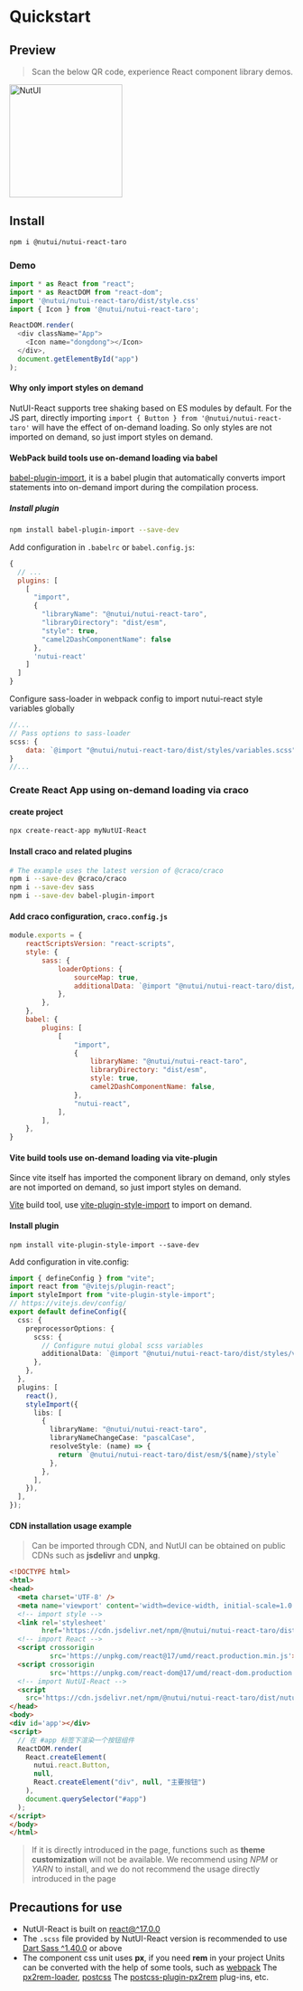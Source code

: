 # Quickstart

## Preview

> Scan the below QR code, experience React component library demos.

<img src="https://img12.360buyimg.com/imagetools/jfs/t1/202336/18/18586/7437/61b832ccE0b13d53d/18605da7232a5a0e.png" width="200" alt="NutUI">

## Install

```bash
npm i @nutui/nutui-react-taro
```

### Demo

```javascript
import * as React from "react";
import * as ReactDOM from "react-dom";
import '@nutui/nutui-react-taro/dist/style.css'
import { Icon } from '@nutui/nutui-react-taro';

ReactDOM.render(
  <div className="App">
    <Icon name="dongdong"></Icon>
  </div>,
  document.getElementById("app")
);

```

#### Why only import styles on demand

NutUI-React supports tree shaking based on ES modules by default. For the JS part, directly importing `import { Button } from '@nutui/nutui-react-taro'` will have the effect of on-demand loading. So only styles are not imported on demand, so just import styles on demand.

#### WebPack build tools use on-demand loading via babel

[babel-plugin-import](https://github.com/ant-design/babel-plugin-import), it is a babel plugin that automatically converts import statements into on-demand import during the compilation process.

##### Install plugin
``` bash
npm install babel-plugin-import --save-dev
```
Add configuration in `.babelrc` or `babel.config.js`:

``` javascript
{
  // ...
  plugins: [
    [
      "import",
      {
        "libraryName": "@nutui/nutui-react-taro",
        "libraryDirectory": "dist/esm",
        "style": true,
        "camel2DashComponentName": false
      },
      'nutui-react'
    ]
  ]
}
```
Configure sass-loader in webpack config to import nutui-react style variables globally
```javascript
//...
// Pass options to sass-loader
scss: {
    data: `@import "@nutui/nutui-react-taro/dist/styles/variables.scss";`,
}
//...
```

### Create React App using on-demand loading via craco

#### create project

```bash
npx create-react-app myNutUI-React
````

#### Install craco and related plugins

```bash
# The example uses the latest version of @craco/craco
npm i --save-dev @craco/craco
npm i --save-dev sass
npm i --save-dev babel-plugin-import
```

#### Add craco configuration, `craco.config.js`

```js
module.exports = {
    reactScriptsVersion: "react-scripts",
    style: {
        sass: {
            loaderOptions: {
                sourceMap: true,
                additionalData: `@import "@nutui/nutui-react-taro/dist/styles/variables.scss";` /* Any sass-loader configuration options: https://github.com/webpack-contrib/sass-loader. */,
            },
        },
    },
    babel: {
        plugins: [
            [
                "import",
                {
                    libraryName: "@nutui/nutui-react-taro",
                    libraryDirectory: "dist/esm",
                    style: true,
                    camel2DashComponentName: false,
                },
                "nutui-react",
            ],
        ],
    },
}

```

#### Vite build tools use on-demand loading via vite-plugin

Since vite itself has imported the component library on demand, only styles are not imported on demand, so just import styles on demand.

[Vite](https://vitejs.dev/) build tool, use [vite-plugin-style-import](https://github.com/anncwb/vite-plugin-style-import) to import on demand.

#### Install plugin

`npm install vite-plugin-style-import --save-dev`

Add configuration in vite.config:

```typescript
import { defineConfig } from "vite";
import react from "@vitejs/plugin-react";
import styleImport from "vite-plugin-style-import";
// https://vitejs.dev/config/
export default defineConfig({
  css: {
    preprocessorOptions: {
      scss: {
        // Configure nutui global scss variables
        additionalData: `@import "@nutui/nutui-react-taro/dist/styles/variables.scss";`,
      },
    },
  },
  plugins: [
    react(),
    styleImport({
      libs: [
        {
          libraryName: "@nutui/nutui-react-taro",
          libraryNameChangeCase: "pascalCase",
          resolveStyle: (name) => {
            return `@nutui/nutui-react-taro/dist/esm/${name}/style`
          },
        },
      ],
    }),
  ],
});

```


#### CDN installation usage example

> Can be imported through CDN, and NutUI can be obtained on public CDNs such as **jsdelivr** and **unpkg**.

```html
<!DOCTYPE html>
<html>
<head>
  <meta charset='UTF-8' />
  <meta name='viewport' content='width=device-width, initial-scale=1.0' />
  <!-- import style -->
  <link rel='stylesheet'
        href='https://cdn.jsdelivr.net/npm/@nutui/nutui-react-taro/dist/style.css' />
  <!-- import React -->
  <script crossorigin
          src='https://unpkg.com/react@17/umd/react.production.min.js'></script>
  <script crossorigin
          src='https://unpkg.com/react-dom@17/umd/react-dom.production.min.js'></script>
  <!-- import NutUI-React -->
  <script
    src='https://cdn.jsdelivr.net/npm/@nutui/nutui-react-taro/dist/nutui.react.umd.js'></script>
</head>
<body>
<div id='app'></div>
<script>
  // 在 #app 标签下渲染一个按钮组件
  ReactDOM.render(
    React.createElement(
      nutui.react.Button,
      null,
      React.createElement("div", null, "主要按钮")
    ),
    document.querySelector("#app")
  );
</script>
</body>
</html>
```

> If it is directly introduced in the page, functions such as **theme customization** will not be available. We recommend using *NPM* or *YARN* to install, and we do not recommend the usage directly introduced in the page

## Precautions for use
- NutUI-React is built on [react@^17.0.0](https://www.npmjs.com/package/react)
- The `.scss` file provided by NutUI-React version is recommended to use [Dart Sass ^1.40.0](https://www.npmjs.com/package/sass) or above
- The component css unit uses **px**, if you need **rem** in your project
  Units can be converted with the help of some tools, such as [webpack](https://www.webpackjs.com/)
  The [px2rem-loader](https://www.npmjs.com/package/px2rem-loader), [postcss](https://github.com/postcss/postcss)
  The [postcss-plugin-px2rem](https://www.npmjs.com/package/postcss-plugin-px2rem)
  plug-ins, etc.

